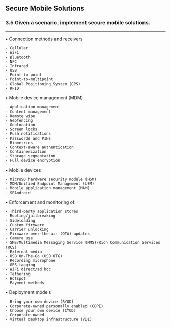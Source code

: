 ## Secure Mobile Solutions
### 3.5 Given a scenario, implement secure mobile solutions.
---
• Connection methods and receivers

    - Cellular  
    - WiFi  
    - Bluetooth  
    - NFC  
    - Infrared  
    - USB  
    - Point-to-point  
    - Point-to-multipoint  
    - Global Positioning System (GPS) 
    - RFID

• Mobile device management (MDM)

    - Application management 
    - Content management  
    - Remote wipe  
    - Geofencing
    - Geolocation  
    - Screen locks  
    - Push notifications  
    - Passwords and PINs
    - Biometrics  
    - Context-aware authentication 
    - Containerization  
    - Storage segmentation  
    - Full device encryption

• Mobile devices
					
    - MicroSD hardware security module (HSM)
    - MDM/Unified Endpoint Management (UEM)
    - Mobile application management (MAM)
    - SEAndroid

• Enforcement and monitoring of:

    - Third-party application stores 
    - Rooting/jailbreaking  
    - Sideloading  
    - Custom firmware
    - Carrier unlocking  
    - Firmware over-the-air (OTA) updates
    - Camera use  
    - SMS/Multimedia Messaging Service (MMS)/Rich Communication Services (RCS)  
    - External media  
    - USB On-The-Go (USB OTG) 
    - Recording microphone  
    - GPS tagging  
    - WiFi direct/ad hoc  
    - Tethering  
    - Hotspot  
    - Payment methods

• Deployment models

    - Bring your own device (BYOD)
    - Corporate-owned personally enabled (COPE)  
    - Choose your own device (CYOD)  
    - Corporate-owned  
    - Virtual desktop infrastructure (VDI)
